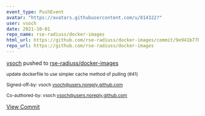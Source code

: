 ```yaml
---
event_type: PushEvent
avatar: "https://avatars.githubusercontent.com/u/814322?"
user: vsoch
date: 2021-10-01
repo_name: rse-radiuss/docker-images
html_url: https://github.com/rse-radiuss/docker-images/commit/9e941b77b57b66929faadd5ed16a76cd7ddd62e7
repo_url: https://github.com/rse-radiuss/docker-images
---
```


<a href='https://github.com/vsoch' target='_blank'>vsoch</a> pushed to <a href='https://github.com/rse-radiuss/docker-images' target='_blank'>rse-radiuss/docker-images</a>

<small>update dockerfile to use simpler cache method of pulling (#41)

Signed-off-by: vsoch <vsoch@users.noreply.github.com>

Co-authored-by: vsoch <vsoch@users.noreply.github.com></small>

<a href='https://github.com/rse-radiuss/docker-images/commit/9e941b77b57b66929faadd5ed16a76cd7ddd62e7' target='_blank'>View Commit</a>